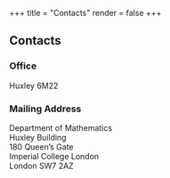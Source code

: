 +++
title = "Contacts"
render = false
+++

## Contacts
### Office

Huxley 6M22

### Mailing Address

Department of Mathematics  
Huxley Building  
180 Queen’s Gate  
Imperial College London  
London SW7 2AZ
